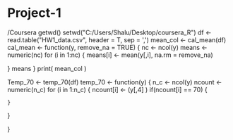 # Project-1
/Coursera
getwd()
setwd("C:/Users/Shalu/Desktop/coursera_R")
df <- read.table("HW1_data.csv", header = T, sep = ',')
mean_col <- cal_mean(df)
cal_mean <- function(y, remove_na = TRUE) {
  nc <- ncol(y)
    means <- numeric(nc)
  for (i in 1:nc) {
    means[i] <- mean(y[,i], na.rm = remove_na)
  
  }
  means
}
print( mean_col )

Temp_70 <- temp_70(df)
temp_70 <- function(y) {
  n_c <- ncol(y)
  ncount <- numeric(n_c)
  for (i in 1:n_c) {
    ncount[i] <- (y[,4] )
    if(ncount[i] == 70) { 
      
    }
  } 
    
} 
  
 
  

  
  
  

